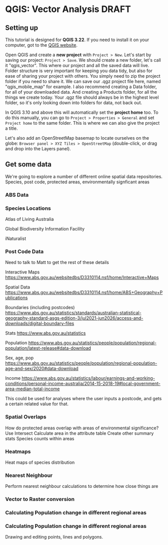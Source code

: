 # QGIS: Vector Analysis DRAFT

## Setting up

This tutorial is designed for **QGIS 3.22**. If you need to install it on your computer, got to the [QGIS website](https://qgis.org/en/site/forusers/download.html).

Open QGIS and create a **new project** with `Project > New`.
Let's start by saving our project: `Project > Save`. We should create a new folder, let's call it "qgis_vector". This where our project and all the saved data will live. Folder structure is very important for keeping you data tidy, but also for ease of sharing your project with others. You simply need to zip the project folder if you need to share it. We can save our .qgz project file here, named "qgis_mobile_map" for example.
I also recommend creating a Data folder, for all of your downloaded data. And creating a Products folder, for all the things we create today. Your .qgz file should always be in the highest level folder, so it's only looking down into folders for data, not back out.

In QGIS 3.10 and above this will automatically set the **project home** too. To do this manually, you can go to `Project > Properties > General` and set `Project home` to the same folder. This is where we can also give the project a title.

Let's also add an OpenStreetMap basemap to locate ourselves on the globe: `Browser panel > XYZ Tiles > OpenStreetMap` (double-click, or drag and drop into the Layers panel).


## Get some data

We're going to explore a number of different online spatial data repositories.
Species, post code, protected areas, environmentally signficant areas

### ABS Data



### Species Locations

Atlas of Living Australia

Global Biodiversity Information Facility

iNaturalist

### Post Code Data

Need to talk to Matt to get the rest of these details

Interactive Maps
https://www.abs.gov.au/websitedbs/D3310114.nsf/home/Interactive+Maps

Spatial Data
https://www.abs.gov.au/websitedbs/D3310114.nsf/home/ABS+Geography+Publications

Boundaries (including postcodes)
https://www.abs.gov.au/statistics/standards/australian-statistical-geography-standard-asgs-edition-3/jul2021-jun2026/access-and-downloads/digital-boundary-files

Stats
https://www.abs.gov.au/statistics

Population
https://www.abs.gov.au/statistics/people/population/regional-population/latest-release#data-download

Sex, age, pop
https://www.abs.gov.au/statistics/people/population/regional-population-age-and-sex/2020#data-download

Income
https://www.abs.gov.au/statistics/labour/earnings-and-working-conditions/personal-income-australia/2014-15-2018-19#local-government-area-median-total-income

This could be used for analyses where the user inputs a postcode, and gets a certain related value for that.

### Spatial Overlaps

How do protected areas overlap with areas of environmental significance?
Use Intersect
Calculate area in the attribute table
Create other summary stats
Species counts within areas

### Heatmaps

Heat maps of species distribution

### Nearest Neighbour

Perform nearest neighbour calculations to determine how close things are

### Vector to Raster conversion

### Calculating Population change in different regional areas

### Calculating Population change in different regional areas
Drawing and editing points, lines and polygons.
